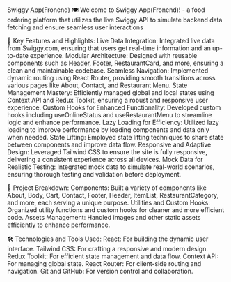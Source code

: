 Swiggy App(Fronend) 🍽️
Welcome to Swiggy App(Fronend)! - a food ordering platform that utilizes the live Swiggy API to simulate backend data fetching and ensure seamless user interactions

🌟 Key Features and Highlights:
Live Data Integration: Integrated live data from Swiggy.com, ensuring that users get real-time information and an up-to-date experience.
Modular Architecture: Designed with reusable components such as Header, Footer, RestaurantCard, and more, ensuring a clean and maintainable codebase.
Seamless Navigation: Implemented dynamic routing using React Router, providing smooth transitions across various pages like About, Contact, and Restaurant Menu.
State Management Mastery: Efficiently managed global and local states using Context API and Redux Toolkit, ensuring a robust and responsive user experience.
Custom Hooks for Enhanced Functionality: Developed custom hooks including useOnlineStatus and useRestaurantMenu to streamline logic and enhance performance.
Lazy Loading for Efficiency: Utilized lazy loading to improve performance by loading components and data only when needed.
State Lifting: Employed state lifting techniques to share state between components and improve data flow.
Responsive and Adaptive Design: Leveraged Tailwind CSS to ensure the site is fully responsive, delivering a consistent experience across all devices.
Mock Data for Realistic Testing: Integrated mock data to simulate real-world scenarios, ensuring thorough testing and validation before deployment.

📂 Project Breakdown:
Components: Built a variety of components like About, Body, Cart, Contact, Footer, Header, ItemList, RestaurantCategory, and more, each serving a unique purpose.
Utilities and Custom Hooks: Organized utility functions and custom hooks for cleaner and more efficient code.
Assets Management: Handled images and other static assets efficiently to enhance performance.

🛠 Technologies and Tools Used:
React: For building the dynamic user interface.
Tailwind CSS: For crafting a responsive and modern design.
Redux Toolkit: For efficient state management and data flow.
Context API: For managing global state.
React Router: For client-side routing and navigation.
Git and GitHub: For version control and collaboration.

